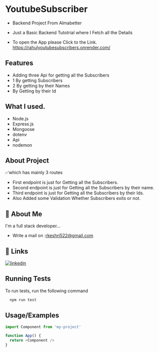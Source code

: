 # YoutubeSubscriber

- Backend Project From Almabetter
- Just a Basic Backend Tutotrial where I Fetch all the Details


- To open the App please Click to the Link.
https://rahulyoutubesubscribers.onrender.com/


## Features
- Adding three Api for getting all the Subscribers
- 1 By getting Subscribers
- 2 By getting by their Names
- By Getting by their Id


## What I used.
- Node.js
- Express.js
- Mongoose
- dotenv
- Api
- nodemon

## About Project

✅which has mainly  3 routes

- First endpoint is just for Getting all the Subscribers.
- Second endpoint is just for Getting all the  Subscribers by their name.
- Third endpoint is just for Getting all the  Subscribers by their Ids.
- Also Added some Validation Whether Subscribers exits or not.







## 🚀 About Me
I'm a full stack developer...
- Write a mail on :rkeshri522@gmail.com


## 🔗 Links

[![linkedin](https://img.shields.io/badge/linkedin-0A66C2?style=for-the-badge&logo=linkedin&logoColor=white)](https://in/rahul-keshri-814bb8221/)


## Running Tests

To run tests, run the following command

```bash
  npm run test
```


## Usage/Examples

```javascript
import Component from 'my-project'

function App() {
  return <Component />
}
```

